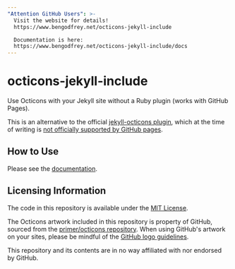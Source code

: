 ```yaml
---
"Attention GitHub Users": >-
  Visit the website for details!
  https://www.bengodfrey.net/octicons-jekyll-include

  Documentation is here:
  https://www.bengodfrey.net/octicons-jekyll-include/docs
---
```


# octicons-jekyll-include

Use Octicons with your Jekyll site without a Ruby plugin (works with GitHub Pages).

This is an alternative to the official [jekyll-octicons plugin][jkl-octicons],
which at the time of writing is [not officially supported by GitHub pages][pages].

## How to Use

Please see the [documentation](docs).

## Licensing Information

The code in this repository is available under the [MIT License](LICENSE).

The Octicons artwork included in this repository is property of GitHub, sourced from
the [primer/octicons repository][octicons-repo]. When using GitHub's artwork on your
sites, please be mindful of the [GitHub logo guidelines][gh-logo-guidelines].

This repository and its contents are in no way affiliated with nor endorsed by
GitHub.

[jkl-octicons]: https://github.com/primer/octicons/tree/master/lib/octicons_jekyll
[pages]: https://pages.github.com/versions/
[octicons-repo]: https://github.com/primer/octicons
[gh-logo-guidelines]: https://github.com/logos
